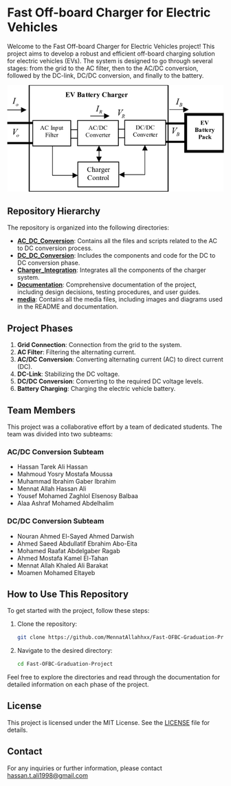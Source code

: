 # Fast Off-board Charger for Electric Vehicles

Welcome to the Fast Off-board Charger for Electric Vehicles project! This project aims to develop a robust and efficient off-board charging solution for electric vehicles (EVs). The system is designed to go through several stages: from the grid to the AC filter, then to the AC/DC conversion, followed by the DC-link, DC/DC conversion, and finally to the battery.

![System Diagram](media/diagramcharger.png)  

## Repository Hierarchy

The repository is organized into the following directories:

- [**AC_DC_Conversion**](./AC-DC_Conversion): Contains all the files and scripts related to the AC to DC conversion process.
- [**DC_DC_Conversion**](./DC-DC_conversion): Includes the components and code for the DC to DC conversion phase.
- [**Charger_Integration**](./Charger_Integration): Integrates all the components of the charger system.
- [**Documentation**](./Documentation): Comprehensive documentation of the project, including design decisions, testing procedures, and user guides.
- [**media**](./media): Contains all the media files, including images and diagrams used in the README and documentation.

## Project Phases

1. **Grid Connection**: Connection from the grid to the system.
2. **AC Filter**: Filtering the alternating current.
3. **AC/DC Conversion**: Converting alternating current (AC) to direct current (DC).
4. **DC-Link**: Stabilizing the DC voltage.
5. **DC/DC Conversion**: Converting to the required DC voltage levels.
6. **Battery Charging**: Charging the electric vehicle battery.

## Team Members

This project was a collaborative effort by a team of dedicated students. The team was divided into two subteams:

### AC/DC Conversion Subteam

- Hassan Tarek Ali Hassan
- Mahmoud Yosry Mostafa Moussa
- Muhammad Ibrahim Gaber Ibrahim 
- Mennat Allah Hassan Ali 
- Yousef Mohamed Zaghlol Elsenosy Balbaa
- Alaa Ashraf Mohamed Abdelhalim

### DC/DC Conversion Subteam

- Nouran Ahmed El-Sayed Ahmed Darwish
- Ahmed Saeed Abdullatif Ebrahim Abo-Eita
- Mohamed Raafat Abdelgaber Ragab
- Ahmed Mostafa Kamel El-Tahan
- Mennat Allah Khaled Ali Barakat
- Moamen Mohamed Eltayeb

## How to Use This Repository

To get started with the project, follow these steps:

1. Clone the repository:
   ```sh
   git clone https://github.com/MennatAllahhxx/Fast-OFBC-Graduation-Project.git
   ```
2. Navigate to the desired directory:
   ```sh
   cd Fast-OFBC-Graduation-Project
   ```
Feel free to explore the directories and read through the documentation for detailed information on each phase of the project.

## License

This project is licensed under the MIT License. See the [LICENSE](LICENSE) file for details.

## Contact

For any inquiries or further information, please contact hassan.t.ali1998@gmail.com
